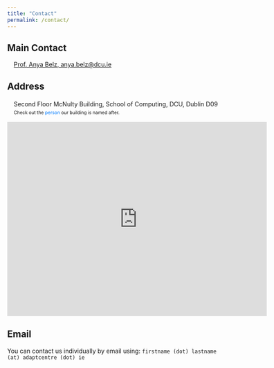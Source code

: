 ```yaml
---
title: "Contact"
permalink: /contact/
---
```

## Main Contact
<div style="display: flex; align-items: center;">
  <i class="fas fa-envelope fa-lg" style="margin-right: 15px;"></i>
  <a href="mailto:anya.belz@dcu.ie">Prof. Anya Belz, anya.belz@dcu.ie</a>
</div>

## Address
<div style="margin-top: 20px; margin-bottom: 15px;">
  <div style="display: flex;">
    <i class="fas fa-map-marker fa-lg" style="margin-right: 15px;"></i>
    <div>
      <span id="person-address" itemprop="address">Second Floor McNulty Building, School of Computing, DCU, Dublin D09</span>
      <div style="font-size: 0.75em; margin-top: 5px;">
        Check out the <a href="https://en.wikipedia.org/wiki/Kathleen_Antonelli" target="_blank" style="text-decoration: none; color: #007bff;">person</a> our building is named after.
      </div>
    </div>
  </div>
</div>



<iframe 
    src="https://www.google.com/maps/embed?pb=!1m18!1m12!1m3!1d2379.6488777580885!2d-6.2614152229176625!3d53.38533167230055!2m3!1f0!2f0!3f0!3m2!1i1024!2i768!4f13.1!3m3!1m2!1s0x48670e113b293d85%3A0xc81174de93fa22d6!2sDCU%20-%20School%20of%20Computing!5e0!3m2!1sit!2sie!4v1722426567612!5m2!1sit!2sie" 
    width="600" 
    height="450" 
    style="border:0;" 
    allowfullscreen="" 
    loading="lazy" 
    referrerpolicy="no-referrer-when-downgrade">
</iframe>

## Email

You can contact us individually by email using: `firstname (dot) lastname (at) adaptcentre (dot) ie`


